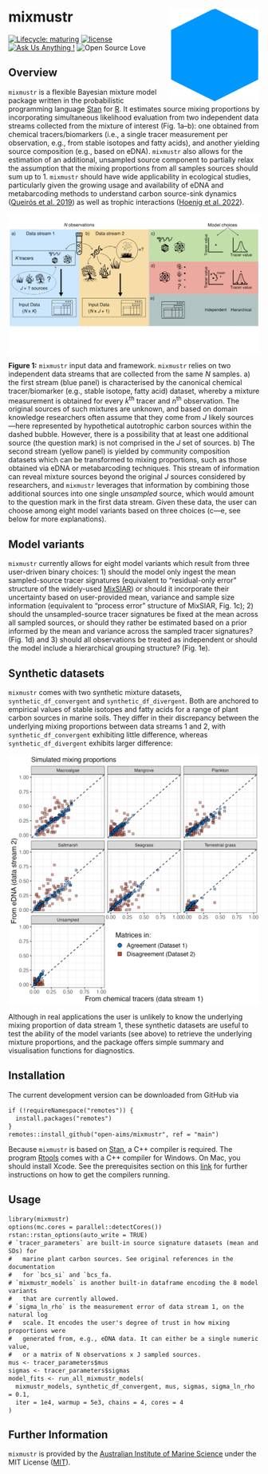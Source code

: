 <!-- README.md is generated from README.Rmd. Please edit that file -->

# mixmustr <img src="man/figures/logo.png" width = 180 alt="mixmustr Logo" align="right" />

<!-- badges: start -->

[![Lifecycle:
maturing](https://img.shields.io/badge/lifecycle-maturing-blue.svg)](https://lifecycle.r-lib.org/articles/stages.html)
[![license](https://img.shields.io/badge/license-MIT%20+%20file%20LICENSE-lightgrey.svg)](https://choosealicense.com/)
[![Ask Us Anything
!](https://img.shields.io/badge/Ask%20us-anything-1abc9c.svg)](https://github.com/open-AIMS/mixmustr/issues/new)
![Open Source
Love](https://badges.frapsoft.com/os/v2/open-source.svg?v=103)
<!-- badges: end -->

## Overview

`mixmustr` is a flexible Bayesian mixture model package written in the
probabilistic programming language [Stan](https://mc-stan.org/) for
[R](https://www.r-project.org/). It estimates source mixing proportions
by incorporating simultaneous likelihood evaluation from two independent
data streams collected from the mixture of interest (Fig. 1a–b): one
obtained from chemical tracers/biomarkers (i.e., a single tracer
measurement per observation, e.g., from stable isotopes and fatty
acids), and another yielding source composition (e.g., based on eDNA).
`mixmustr` also allows for the estimation of an additional, unsampled
source component to partially relax the assumption that the mixing
proportions from all samples sources should sum up to 1. `mixmustr`
should have wide applicability in ecological studies, particularly given
the growing usage and availability of eDNA and metabarcoding methods to
understand carbon source-sink dynamics ([Queirós et
al. 2019](https://esajournals.onlinelibrary.wiley.com/doi/10.1002/ecm.1366))
as well as trophic interactions ([Hoenig et
al. 2022](https://onlinelibrary.wiley.com/doi/abs/10.1111/mec.16688)).

<img src="man/figures/diagram.png" width = 800 alt="mixmustr Logo" align="center" />

**Figure 1:** `mixmustr` input data and framework. `mixmustr` relies on
two independent data streams that are collected from the same *N*
samples. a) the first stream (blue panel) is characterised by the
canonical chemical tracer/biomarker (e.g., stable isotope, fatty acid)
dataset, whereby a mixture measurement is obtained for every
*k*<sup>th</sup> tracer and *n*<sup>th</sup> observation. The original
sources of such mixtures are unknown, and based on domain knowledge
researchers often assume that they come from *J* likely sources—here
represented by hypothetical autotrophic carbon sources within the dashed
bubble. However, there is a possibility that at least one additional
source (the question mark) is not comprised in the *J* set of sources.
b) The second stream (yellow panel) is yielded by community composition
datasets which can be transformed to mixing proportions, such as those
obtained via eDNA or metabarcoding techniques. This stream of
information can reveal mixture sources beyond the original *J* sources
considered by researchers, and `mixmustr` leverages that information by
combining those additional sources into one single *unsampled* source,
which would amount to the question mark in the first data stream. Given
these data, the user can choose among eight model variants based on
three choices (c—e, see below for more explanations).

## Model variants

`mixmustr` currently allows for eight model variants which result from
three user-driven binary choices: 1) should the model only ingest the
mean sampled-source tracer signatures (equivalent to “residual-only
error” structure of the widely-used
[MixSIAR](https://github.com/brianstock/MixSIAR)) or should it
incorporate their uncertainty based on user-provided mean, variance and
sample size information (equivalent to “process error” structure of
MixSIAR, Fig. 1c); 2) should the unsampled-source tracer signatures be
fixed at the mean across all sampled sources, or should they rather be
estimated based on a prior informed by the mean and variance across the
sampled tracer signatures? (Fig. 1d) and 3) should all observations be
treated as independent or should the model include a hierarchical
grouping structure? (Fig. 1e).

## Synthetic datasets

`mixmustr` comes with two synthetic mixture datasets,
`synthetic_df_convergent` and `synthetic_df_divergent`. Both are
anchored to empirical values of stable isotopes and fatty acids for a
range of plant carbon sources in marine soils. They differ in their
discrepancy between the underlying mixing proportions between data
streams 1 and 2, with `synthetic_df_convergent` exhibiting little
difference, whereas `synthetic_df_divergent` exhibits larger difference:

<img src="man/figures/comp_fig.png" width = 800 align="center" />

Although in real applications the user is unlikely to know the
underlying mixing proportion of data stream 1, these synthetic datasets
are useful to test the ability of the model variants (see above) to
retrieve the underlying mixture proportions, and the package offers
simple summary and visualisation functions for diagnostics.

## Installation

The current development version can be downloaded from GitHub via

    if (!requireNamespace("remotes")) {
      install.packages("remotes")
    }
    remotes::install_github("open-aims/mixmustr", ref = "main")

Because `mixmustr` is based on [Stan](https://mc-stan.org/), a C++
compiler is required. The program
[Rtools](https://cran.r-project.org/bin/windows/Rtools/) comes with a
C++ compiler for Windows. On Mac, you should install Xcode. See the
prerequisites section on this
[link](https://github.com/stan-dev/rstan/wiki/RStan-Getting-Started) for
further instructions on how to get the compilers running.

## Usage

    library(mixmustr)
    options(mc.cores = parallel::detectCores())
    rstan::rstan_options(auto_write = TRUE)
    # `tracer_parameters` are built-in source signature datasets (mean and SDs) for
    #   marine plant carbon sources. See original references in the documentation
    #   for `bcs_si` and `bcs_fa.
    # `mixmustr_models` is another built-in dataframe encoding the 8 model variants
    #   that are currently allowed.
    # `sigma_ln_rho` is the measurement error of data stream 1, on the natural log
    #   scale. It encodes the user's degree of trust in how mixing proportions were
    #   generated from, e.g., eDNA data. It can either be a single numeric value,
    #   or a matrix of N observations x J sampled sources.
    mus <- tracer_parameters$mus
    sigmas <- tracer_parameters$sigmas
    model_fits <- run_all_mixmustr_models(
      mixmustr_models, synthetic_df_convergent, mus, sigmas, sigma_ln_rho = 0.1,
      iter = 1e4, warmup = 5e3, chains = 4, cores = 4
    )

## Further Information

`mixmustr` is provided by the [Australian Institute of Marine
Science](https://www.aims.gov.au/) under the MIT License
([MIT](https://opensource.org/license/mit)).
